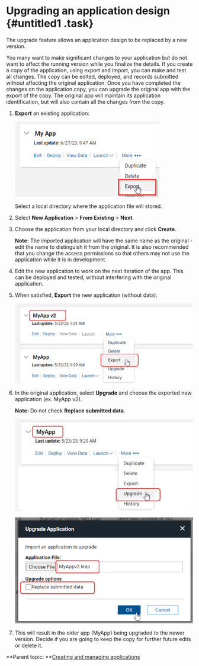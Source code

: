 # Upgrading an application design {#untitled1 .task}

The upgrade feature allows an application design to be replaced by a new version.

You many want to make significant changes to your application but do not want to affect the running version while you finalize the details. If you create a copy of the application, using export and import, you can make and test all changes. The copy can be edited, deployed, and records submitted without affecting the original application. Once you have completed the changes on the application copy, you can upgrade the original app with the export of the copy. The original app will maintain its application identification, but will also contain all the changes from the copy.

1.  **Export** an existing application:

    ![exporting an app](exportmyapp.png)

    Select a local directory where the application file will stored.

2.  Select **New Application** \> **From Existing** \> **Next**.

3.  Choose the application from your local directory and click **Create**.

    **Note:** The imported application will have the same name as the original - edit the name to distinguish it from the original. It is also recommended that you change the access permissions so that others may not use the application while it is in development.

4.  Edit the new application to work on the next iteration of the app. This can be deployed and tested, without interfering with the original application.

5.  When satisfied, **Export** the new application \(without data\):

    ![exporting an application to apply design to original application](export_application.png)

6.  In the original application, select **Upgrade** and choose the exported new application \(ex. MyApp v2\).

    **Note:** Do not check **Replace submitted data**.

    ![upgrading the design of older app](upgrade_design_newapp.jpg)

    ![importing an app to upgrade the design](import_app_upgradedesign.png)

7.  This will result in the older app \(MyApp\) being upgraded to the newer version. Decide if you are going to keep the copy for further future edits or delete it.


**Parent topic: **[Creating and managing applications](cr_creating_and_managing_toc.md)


